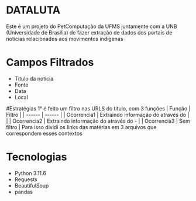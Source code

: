 # DATALUTA
Este é um projeto do PetComputação da UFMS juntamente com a UNB (Universidade de Brasilia) de fazer extração de dados dos portais de noticias relacionados aos movimentos indigenas 

# Campos Filtrados
- Titulo da noticia
- Fonte
- Data
- Local

#Estratégias 
1° é feito um filtro nas URLS do titulo, com 3 funções 
| Função | Filtro |
| ------ | ------ |
| Ocorrencia1 | Extraindo informação do através do |  |
| Ocorrencia2 | Extraindo informação do através do - |
| Ocorrencia3 | Sem filtro |
Para isso dividi os links das matérias em 3 arquivos que correspondem esses contextos

# Tecnologias
- Python 3.11.6
- Requests
- BeautifulSoup
- pandas

